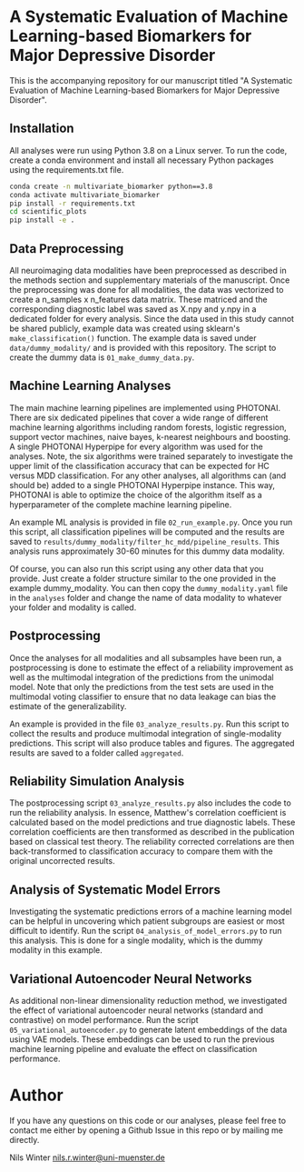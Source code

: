 # A Systematic Evaluation of Machine Learning-based Biomarkers for Major Depressive Disorder
This is the accompanying repository for our manuscript titled "A Systematic Evaluation of Machine 
Learning-based Biomarkers for Major Depressive Disorder". 

## Installation
All analyses were run using Python 3.8 on a Linux server. To run the code, create a conda environment and install all
necessary Python packages using the requirements.txt file.

```bash
conda create -n multivariate_biomarker python==3.8
conda activate multivariate_biomarker
pip install -r requirements.txt
cd scientific_plots
pip install -e .
```

## Data Preprocessing
All neuroimaging data modalities have been preprocessed as described in the methods section and supplementary materials of the manuscript.
Once the preprocessing was done for all modalities, the data was vectorized to create a n_samples x n_features data matrix.
These matriced and the corresponding diagnostic label was saved as X.npy and y.npy in a dedicated folder for every analysis.
Since the data used in this study cannot be shared publicly, example data was created using sklearn's `make_classification()` 
function. The example data is saved under `data/dummy_modality/` and is provided with this repository. The script to
create the dummy data is `01_make_dummy_data.py`.

## Machine Learning Analyses
The main machine learning pipelines are implemented using PHOTONAI. There are six dedicated pipelines that cover a wide
range of different machine learning algorithms including random forests, logistic regression, support vector machines,
naive bayes, k-nearest neighbours and boosting. A single PHOTONAI Hyperpipe for every algorithm was used for the analyses.
Note, the six algorithms were trained separately to investigate the upper limit of the classification accuracy that can 
be expected for HC versus MDD classification. For any other analyses, all algorithms can (and should be) added to a single
PHOTONAI Hyperpipe instance. This way, PHOTONAI is able to optimize the choice of the algorithm itself as a hyperparameter
of the complete machine learning pipeline.

An example ML analysis is provided in file `02_run_example.py`. Once you run this script, all classification pipelines
will be computed and the results are saved to `results/dummy_modality/filter_hc_mdd/pipeline_results`. This analysis
runs approximately 30-60 minutes for this dummy data modality.

Of course, you
can also run this script using any other data that you provide. Just create a folder structure similar to the one
provided in the example dummy_modality. You can then copy the `dummy_modality.yaml` file in the `analyses` folder and change
the name of data modality to whatever your folder and modality is called. 

## Postprocessing
Once the analyses for all modalities and all subsamples have been run, a postprocessing is done to estimate the effect
of a reliability improvement as well as the multimodal integration of the predictions from the unimodal model. Note that
only the predictions from the test sets are used in the multimodal voting classifier to ensure that no data leakage can
bias the estimate of the generalizability.

An example is provided in the file `03_analyze_results.py`. Run this script to collect the results and produce multimodal
integration of single-modality predictions. This script will also produce tables and figures. The aggregated results
are saved to a folder called `aggregated`.

## Reliability Simulation Analysis
The postprocessing script `03_analyze_results.py` also includes the code to run the reliability analysis. In essence,
Matthew's correlation coefficient is calculated based on the model predictions and true diagnostic labels. These
correlation coefficients are then transformed as described in the publication based on classical test theory. The 
reliability corrected correlations are then back-transformed to classification accuracy to compare them with the
original uncorrected results.

## Analysis of Systematic Model Errors
Investigating the systematic predictions errors of a machine learning model can be helpful in uncovering which
patient subgroups are easiest or most difficult to identify. Run the script `04_analysis_of_model_errors.py` to run this 
analysis. This is done for a single modality, which is the dummy modality in this example.

## Variational Autoencoder Neural Networks
As additional non-linear dimensionality reduction method, we investigated the effect of variational autoencoder
neural networks (standard and contrastive) on model performance. Run the script `05_variational_autoencoder.py` to
generate latent embeddings of the data using VAE models. These embeddings can be used to run the previous machine learning
pipeline and evaluate the effect on classification performance.

# Author
If you have any questions on this code or our analyses, please feel free to contact me either by opening a Github Issue
in this repo or by mailing me directly.

Nils Winter
nils.r.winter@uni-muenster.de




